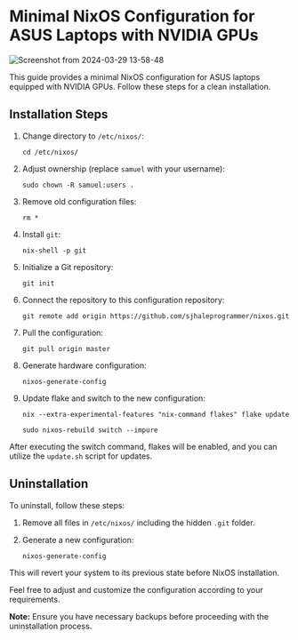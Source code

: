 # Minimal NixOS Configuration for ASUS Laptops with NVIDIA GPUs


![Screenshot from 2024-03-29 13-58-48](https://github.com/sjhaleprogrammer/nixos/assets/60676867/260ec810-9c87-4303-a8fb-af466c582683)


This guide provides a minimal NixOS configuration for ASUS laptops equipped with NVIDIA GPUs. Follow these steps for a clean installation.

## Installation Steps

1. Change directory to `/etc/nixos/`:

    ```
    cd /etc/nixos/
    ```

2. Adjust ownership (replace `samuel` with your username):

    ```
    sudo chown -R samuel:users .
    ```

3. Remove old configuration files:

    ```
    rm *
    ```

4. Install `git`:

    ```
    nix-shell -p git
    ```

5. Initialize a Git repository:

    ```
    git init
    ```

6. Connect the repository to this configuration repository:

    ```
    git remote add origin https://github.com/sjhaleprogrammer/nixos.git
    ```

7. Pull the configuration:

    ```
    git pull origin master
    ```

8. Generate hardware configuration:

    ```
    nixos-generate-config
    ```

9. Update flake and switch to the new configuration:

    ```
    nix --extra-experimental-features "nix-command flakes" flake update

    sudo nixos-rebuild switch --impure
    ```

After executing the switch command, flakes will be enabled, and you can utilize the `update.sh` script for updates.

## Uninstallation

To uninstall, follow these steps:

1. Remove all files in `/etc/nixos/` including the hidden `.git` folder.

2. Generate a new configuration:

    ```
    nixos-generate-config
    ```

This will revert your system to its previous state before NixOS installation.

Feel free to adjust and customize the configuration according to your requirements.

**Note:** Ensure you have necessary backups before proceeding with the uninstallation process.

